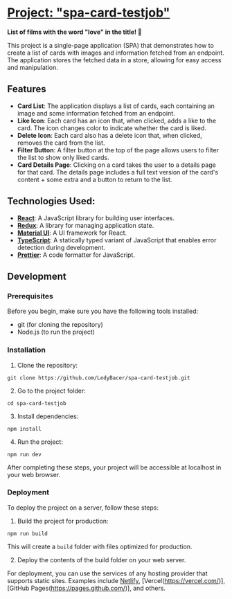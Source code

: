 # [Project: "spa-card-testjob"](https://ledybacer.github.io/spa-card-testjob/)
**List of films with the word "love" in the title! 🎥**

This project is a single-page application (SPA) that demonstrates how to create a list of cards with images and information fetched from an endpoint. The application stores the fetched data in a store, allowing for easy access and manipulation.

## Features

- **Card List**: The application displays a list of cards, each containing an image and some information fetched from an endpoint.
- **Like Icon**: Each card has an icon that, when clicked, adds a like to the card. The icon changes color to indicate whether the card is liked.
- **Delete Icon**: Each card also has a delete icon that, when clicked, removes the card from the list.
- **Filter Button**: A filter button at the top of the page allows users to filter the list to show only liked cards.
- **Card Details Page**: Clicking on a card takes the user to a details page for that card. The details page includes a full text version of the card's content + some extra and a button to return to the list.

## Technologies Used:

- **[React](https://react.dev/)**: A JavaScript library for building user interfaces.
- **[Redux](https://redux.js.org/)**: A library for managing application state.
- **[Material UI](https://mui.com/material-ui/)**: A UI framework for React.
- **[TypeScript](https://www.typescriptlang.org/)**: A statically typed variant of JavaScript that enables error detection during development.
- **[Prettier](https://prettier.io/)**: A code formatter for JavaScript.

## Development

### Prerequisites

Before you begin, make sure you have the following tools installed:

- git (for cloning the repository)
- Node.js (to run the project)

### Installation

1. Clone the repository:
```
git clone https://github.com/LedyBacer/spa-card-testjob.git
```
2. Go to the project folder:
```
cd spa-card-testjob
```
3. Install dependencies:
```
npm install
```
4. Run the project:
```
npm run dev
```

After completing these steps, your project will be accessible at localhost in your web browser.

### Deployment

To deploy the project on a server, follow these steps:

1. Build the project for production:
```
npm run build
```

This will create a `build` folder with files optimized for production.

2. Deploy the contents of the build folder on your web server.

For deployment, you can use the services of any hosting provider that supports static sites. Examples include [Netlify](https://www.netlify.com/), [Vercel(https://vercel.com/)], [GitHub Pages(https://pages.github.com/)], and others.
